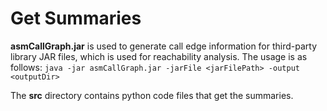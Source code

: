 # Get Summaries

**asmCallGraph.jar** is used to generate call edge information for third-party library JAR files, which is used for reachability analysis. The usage is as follows:
`java -jar asmCallGraph.jar -jarFile <jarFilePath> -output <outputDir>`

The **src** directory contains python code files that get the summaries.
